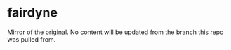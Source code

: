 # fairdyne
Mirror of the original. No content will be updated from the branch this repo was pulled from.
